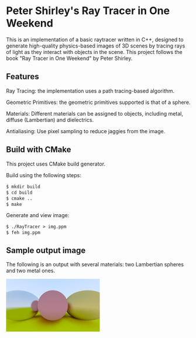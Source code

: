 # Peter Shirley's Ray Tracer in One Weekend
This is an implementation of a basic raytracer written in C++, designed to generate high-quality physics-based images of 3D scenes by tracing rays of light as they interact with objects in the scene. This project follows the book "Ray Tracer in One Weekend" by Peter Shirley.

## Features

Ray Tracing: the implementation uses a path tracing-based algorithm.

Geometric Primitives: the geometric primitives supported is that of a sphere.

Materials: Different materials can be assigned to objects, including metal, diffuse (Lambertian) and dielectrics.

Antialiasing: Use pixel sampling to reduce jaggies from the image.

## Build with CMake

This project uses CMake build generator. 

Build using the following steps:
```
$ mkdir build
$ cd build
$ cmake ..
$ make
```

Generate and view image:
```
$ ./RayTracer > img.ppm
$ feh img.ppm
```

## Sample output image

The following is an output with several materials: two Lambertian spheres and two metal ones.

![Ray tracer image output](img.jpg)
